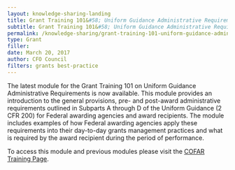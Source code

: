 ```yaml
---
layout: knowledge-sharing-landing
title: Grant Training 101&#58; Uniform Guidance Administrative Requirements Now Available
subtitle: Grant Training 101&#58; Uniform Guidance Administrative Requirements Now Available
permalink: /knowledge-sharing/grant-training-101-uniform-guidance-administrative-requirements-now-available/
type: Grant
filler: 
date: March 20, 2017
author: CFO Council 
filters: grants best-practice
---
```



The latest module for the Grant Training 101 on Uniform Guidance Administrative Requirements is now available. This module provides an introduction to the general provisions, pre- and post-award administrative requirements outlined in Subparts A through D of the Uniform Guidance (2 CFR 200) for Federal awarding agencies and award recipients. The module includes examples of how Federal awarding agencies apply these requirements into their day-to-day grants management practices and what is required by the award recipient during the period of performance.

To access this module and previous modules please visit the <a href="{{ site.baseurl }}/grants-training/">COFAR Training Page</a>.

